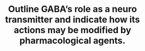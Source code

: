 ---
title: "Outline GABA’s role as a neuro transmitter and indicate how its actions may be modified by pharmacological agents."
entityType: SAQ
exam: PEX
college: ANZCA
year: 2003
sitting: B
question: 03
passRate: 63
EC_expectedDomains:
- "The answer should have recognized the importance of GABA as a major inhibitory neurotransmitter, and given a description of the distribution and function of GABA and its receptors."
- "A brief description of the neurophysiology of the GABA receptors would have facilitated the subsequent description of how different agents modify the action of GABA at different sites or by different mechanisms."
EC_extraCredit:
- "Only a few answers mentioned non-anaesthetic drugs that affected GABA."
EC_errorsCommon:
- "Many candidates failed to mention that there were different GABA receptors."
- "Many answers did not clearly distinguish the effect of benzodiazepines from that of barbiturates on the GABA receptor."
- "A list of drugs acting on the GABA receptor would not receive credit if the direction of effect was not indicated."
---